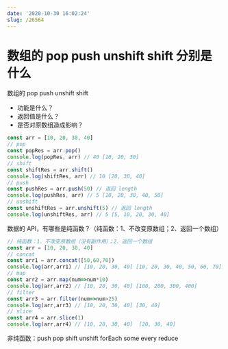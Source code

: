 ```yaml
---
date: '2020-10-30 16:02:24'
slug: /26564
---
```


# 数组的 pop push unshift shift 分别是什么

数组的 pop push unshift shift

- 功能是什么？
- 返回值是什么？
- 是否对原数组造成影响？

``` js 
const arr = [10, 20, 30, 40]
// pop
const popRes = arr.pop()
console.log(popRes, arr) // 40 [10, 20, 30]
// shift
const shiftRes = arr.shift()
console.log(shiftRes, arr) // 10 [20, 30, 40]
// push
const pushRes = arr.push(50) // 返回 length
console.log(pushRes, arr) // 5 [10, 20, 30, 40, 50]
// unshift
const unshiftRes = arr.unshift(5) // 返回 length
console.log(unshiftRes, arr) // 5 [5, 10, 20, 30, 40]  
```

数据的 API，有哪些是纯函数？（纯函数：1、不改变原数组；2、返回一个数组）

``` js 
// 纯函数：1、不改变原数组（没有副作用）；2、返回一个数组
const arr = [10, 20, 30, 40]
// concat
const arr1 = arr.concat([50,60,70])
console.log(arr,arr1) // [10, 20, 30, 40] [10, 20, 30, 40, 50, 60, 70]
// map
const arr2 = arr.map(num=>num*10)
console.log(arr,arr2) // [10, 20, 30, 40] [100, 200, 300, 400]
// filter
const arr3 = arr.filter(num=>num>25)
console.log(arr,arr3) // [10, 20, 30, 40] [30, 40]
// slice
const arr4 = arr.slice(1)
console.log(arr,arr4) // [10, 20, 30, 40]  [20, 30, 40]
```

非纯函数：push pop shift unshift forEach some every reduce
 
 
 
 
 
 
 
 
 
 
 
 
 
 
 
 
 
 
 
 
 
 
 
 
 

